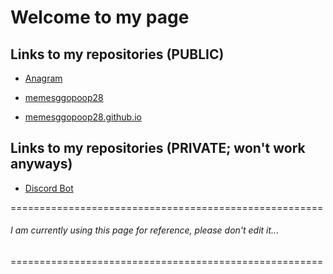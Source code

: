 # Welcome to my page

## Links to my repositories (PUBLIC)
- [Anagram](https://github.com/memesggopoop28/super-awesome-invention/)

- [memesggopoop28](https://github.com/memesggopoop28/memesggopoop28)

- [memesggopoop28.github.io](memesggopoop28.github.io)

## Links to my repositories (PRIVATE; won't work anyways)
- [Discord Bot](https://github.com/memesggopoop28/Discord-bot)

======================================================
###### I am currently using this page for reference, please don't edit it...
======================================================

## 
